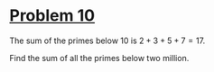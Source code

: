# [Problem 10](https://projecteuler.net/problem=10)


The sum of the primes below $10$ is $2 + 3 + 5 + 7 = 17$.

Find the sum of all the primes below two million.